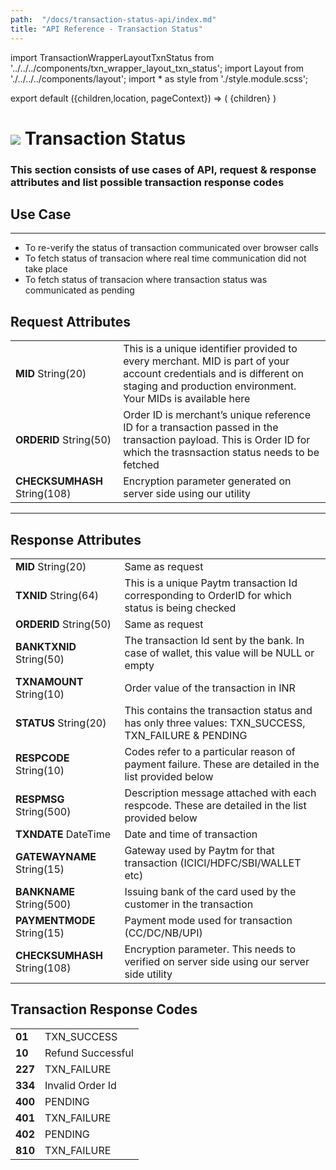 ```yaml
---
path:  "/docs/transaction-status-api/index.md"
title: "API Reference - Transaction Status"
---
```



import TransactionWrapperLayoutTxnStatus from '../../../components/txn_wrapper_layout_txn_status';
import Layout from './../../../components/layout';
import * as style from './style.module.scss';

export default ({children,location, pageContext}) => (
        <Layout pageContext={pageContext}>
            <TransactionWrapperLayoutTxnStatus checked={false}>
                {children}
            </TransactionWrapperLayoutTxnStatus>
        </Layout>
)

<div>
    <h1 className={`${style.statusHeading}`}><span><img src='/assets/tag-get.svg'/></span> Transaction Status</h1>
</div>



### This section consists of use cases of API, request & response attributes and list possible transaction response codes 

## Use Case
---

* To re-verify the status of transaction communicated over browser calls
* To fetch status of transacion where real time communication did not take place
* To fetch status of transacion where transaction status was communicated as pending 


<div className={`${style.space10}`}></div>

## Request Attributes

| | |
| --- | --- |
| **MID** String(20) | This is a unique identifier provided to every merchant. MID is part of your account credentials and is different on staging and production environment. Your MIDs is available here 
| **ORDERID** String(50) | Order ID is merchant’s unique reference ID for a transaction passed in the transaction payload. This is Order ID for which the trasnsaction status needs to be fetched 
| **CHECKSUMHASH** String(108) | Encryption parameter generated on server side using our utility
---

<div className={`${style.space10}`}></div>


## Response Attributes

| | |
| --- | --- |
| **MID** String(20) | Same as request
| **TXNID** String(64) | This is a unique Paytm transaction Id corresponding to OrderID for which status is being checked
| **ORDERID** String(50) | Same as request
| **BANKTXNID** String(50) | The transaction Id sent by the bank. In case of wallet, this value will be NULL or empty
| **TXNAMOUNT** String(10) | Order value of the transaction in INR
| **STATUS** String(20) | This contains the transaction status and has only three values: TXN_SUCCESS, TXN_FAILURE & PENDING
| **RESPCODE** String(10) | Codes refer to a particular reason of payment failure. These are detailed in the list provided below
| **RESPMSG** String(500) | Description message attached with each respcode. These are detailed in the list provided below
| **TXNDATE** DateTime | Date and time of transaction
| **GATEWAYNAME** String(15) | Gateway used by Paytm for that transaction (ICICI/HDFC/SBI/WALLET etc)
| **BANKNAME** String(500) | Issuing bank of the card used by the customer in the transaction
| **PAYMENTMODE** String(15) | Payment mode used for transaction (CC/DC/NB/UPI)
| **CHECKSUMHASH** String(108) | Encryption parameter. This needs to verified on server side using our server side utility

<div className={`${style.space10}`}></div>

## Transaction Response Codes

| | |
| --- | --- |
|**01**| TXN_SUCCESS
|**10**| Refund Successful
|**227**| TXN_FAILURE
|**334**| Invalid Order Id
|**400**| PENDING
|**401**| TXN_FAILURE
|**402**| PENDING
|**810**| TXN_FAILURE

